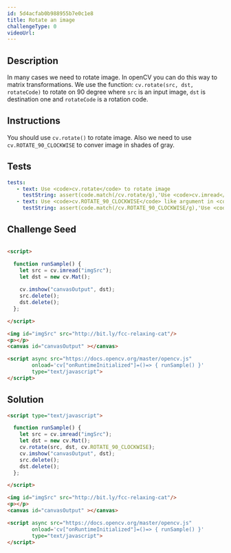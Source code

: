 ```yaml
---
id: 5d4acfab0b988955b7e0c1e8
title: Rotate an image
challengeType: 0
videoUrl:
---
```


## Description
<section id='description'>
In many cases we need to rotate image. In openCV you can do this way to matrix transformations.
We use the function: <code>cv.rotate(src, dst, rotateCode)</code> to rotate on 90 degree where <code>src</code> is an input image, <code>dst</code> is destination one and <code>rotateCode</code> is a rotation code.

</section>

## Instructions
<section id='instructions'>
You should use <code>cv.rotate()</code> to rotate image.
Also we need to use <code>cv.ROTATE_90_CLOCKWISE</code> to conver image in shades of gray.
</section>

## Tests
<section id='tests'>

```yml
tests:
   - text: Use <code>cv.rotate</code> to rotate image 
     testString: assert(code.match(/cv.rotate/g),'Use <code>cv.imread</code> to read image and create a matix of image');
   - text: Use <code>cv.ROTATE_90_CLOCKWISE</code> like argument in <code>cv.rotate</code> to rotate image on 90 degree 
     testString: assert(code.match(/cv.ROTATE_90_CLOCKWISE/g),'Use <code>cv.ROTATE_90_CLOCKWISE</code> like argument in <code>cv.rotate</code> to rotate image on 90 degree  ');

```

</section>

## Challenge Seed

<section id='challengeSeed'>

<div id='html-seed'>

```html

<script>

  function runSample() {
    let src = cv.imread("imgSrc");
    let dst = new cv.Mat();
   
    cv.imshow("canvasOutput", dst);
    src.delete();
    dst.delete();
  };

</script>

<img id="imgSrc" src="http://bit.ly/fcc-relaxing-cat"/>
<p></p>
<canvas id="canvasOutput" ></canvas>

<script async src="https://docs.opencv.org/master/opencv.js"
        onload='cv["onRuntimeInitialized"]=()=> { runSample() }'
        type="text/javascript">
</script>
```
</div>

</section>

## Solution
<section id='solution'>

```html
<script type="text/javascript">

  function runSample() {
    let src = cv.imread("imgSrc");
    let dst = new cv.Mat();
    cv.rotate(src, dst, cv.ROTATE_90_CLOCKWISE);
    cv.imshow("canvasOutput", dst);
    src.delete();
    dst.delete();
  };

</script>

<img id="imgSrc" src="http://bit.ly/fcc-relaxing-cat"/>
<p></p>
<canvas id="canvasOutput" ></canvas>

<script async src="https://docs.opencv.org/master/opencv.js"
        onload='cv["onRuntimeInitialized"]=()=> { runSample() }'
        type="text/javascript">
</script>
```
</section>